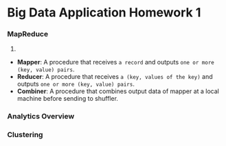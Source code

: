 # Big Data Application Homework 1

### MapReduce
1. 
  - **Mapper**: A procedure that receives `a record` and outputs `one or more (key, value) pairs`.
  - **Reducer**: A procedure that receives `a (key, values of the key)` and outputs `one or more (key, value) pairs`.
  - **Combiner**: A procedure that combines output data of mapper at a local machine before sending to shuffler.

### Analytics Overview
### Clustering
